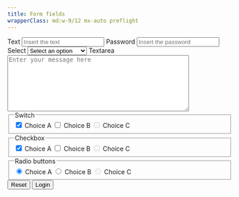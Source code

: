 ```yaml
---
title: Form fields
wrapperClass: md:w-9/12 mx-auto preflight
---
```


<form class="preflight">
    <label for="field-username">Text</label>
    <input 
        id="field-username" 
        type="text" 
        name="text" 
        placeholder="Insert the text" />
    <label for="field-password">Password</label>
    <input 
        id="field-password" 
        type="password" 
        name="password" 
        placeholder="Insert the password" />
    <label for="field-select">Select</label>
    <select id="field-select" name="select">
        <optgroup label="Option Group">
            <option disabled selected>Select an option</option>
            <option value="1">Option One</option>
            <option value="2">Option Two</option>
            <option value="3">Option Three</option>
        </optgroup>
    </select>
    <label for="field-textarea">Textarea</label>
    <textarea id="field-textarea" rows="8" cols="48" placeholder="Enter your message here"></textarea>
    <fieldset>
        <legend>Switch</legend>
        <label for="field-switch-1">
            <input 
                id="field-switch-1"
                type="checkbox"
                role="switch"
                value="1"
                name="switch"
                checked="checked" />
        Choice A
        </label>
        <label for="field-switch-2">
            <input 
                id="field-switch-2"
                type="checkbox"
                role="switch"
                name="switch" 
                value="b" />
            Choice B
        </label>
        <label for="field-switch-3">
            <input 
                id="field-switch-3"
                type="checkbox"
                role="switch"
                name="switch" 
                value="c"
                disabled="disabled" />
            Choice C
        </label>
    </fieldset>
    <fieldset>
        <legend>Checkbox</legend>
        <label for="field-checkbox-1">
            <input id="field-checkbox-1" name="checkbox" value="a" type="checkbox" checked="checked" />
            Choice A
        </label>
        <label for="field-checkbox-2">
            <input id="field-checkbox-2" name="checkbox" value="b" type="checkbox" />
            Choice B
        </label>
        <label for="field-checkbox-3">
            <input id="field-checkbox-3" name="checkbox" value="c" type="checkbox" disabled />
            Choice C
        </label>
    </fieldset>
    <fieldset>
        <legend>Radio buttons</legend>
        <label for="field-radio-1">
            <input id="field-radio-1" name="checkradiobox" value="a" type="radio" checked="checked" />
            Choice A
        </label>
        <label for="field-radio-2">
            <input id="field-radio-2" name="radio" value="b" type="radio" />
            Choice B
        </label>
        <label for="field-radio-3">
            <input id="field-radio-3" name="radio" value="c" type="radio" disabled />
            Choice C
        </label>
    </fieldset>
    <button type="reset">Reset</button>
    <button type="submit">Login</button>
</form>
